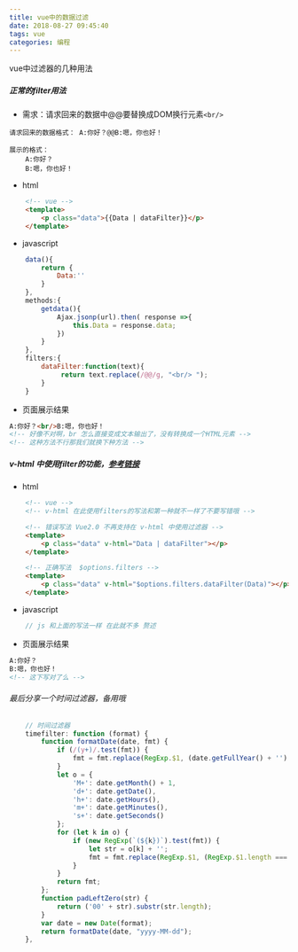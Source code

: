 ```yaml
---
title: vue中的数据过滤
date: 2018-08-27 09:45:40
tags: vue
categories: 编程
---
```

vue中过滤器的几种用法

<!-- more -->

##### 正常的filter用法
- 需求：请求回来的数据中@@要替换成DOM换行元素`<br/>`
```
请求回来的数据格式： A:你好？@@B:嗯，你也好！

展示的格式：
    A:你好？
    B:嗯，你也好！
```
- html
```html
    <!-- vue -->
    <template>
        <p class="data">{{Data | dataFilter}}</p>
    </template>
```
- javascript
```javascript
    data(){
        return {
            Data:''
        }
    },
    methods:{
        getdata(){
            Ajax.jsonp(url).then( response =>{
                this.Data = response.data;
            })
        }
    },
    filters:{
        dataFilter:function(text){
             return text.replace(/@@/g, "<br/> ");
        }
    }
```
- 页面展示结果
```html
A:你好？<br/>B:嗯，你也好！
<!-- 好像不对啊，br 怎么直接变成文本输出了，没有转换成一个HTML元素 -->
<!-- 这种方法不行那我们就换下种方法 -->
```

##### v-html 中使用filter的功能，[参考链接](https://blog.csdn.net/qq_34971175/article/details/79719058)

- html
```html
    <!-- vue -->
    <!-- v-html 在此使用filters的写法和第一种就不一样了不要写错哦 -->

    <!-- 错误写法 Vue2.0 不再支持在 v-html 中使用过滤器 -->
    <template>
        <p class="data" v-html="Data | dataFilter"></p>
    </template>

    <!-- 正确写法  $options.filters -->
    <template>
        <p class="data" v-html="$options.filters.dataFilter(Data)"></p>
    </template>
```
- javascript
```javascript
    // js 和上面的写法一样 在此就不多 赘述
```
- 页面展示结果
```html
A:你好？
B:嗯，你也好！
<!-- 这下写对了么 -->
```

###### 最后分享一个时间过滤器，备用哦
```javascript
    // 时间过滤器
    timefilter: function (format) {
        function formatDate(date, fmt) {
            if (/(y+)/.test(fmt)) {
                fmt = fmt.replace(RegExp.$1, (date.getFullYear() + '').substr(4 - RegExp.$1.length));
            }
            let o = {
                'M+': date.getMonth() + 1,
                'd+': date.getDate(),
                'h+': date.getHours(),
                'm+': date.getMinutes(),
                's+': date.getSeconds()
            };
            for (let k in o) {
                if (new RegExp(`(${k})`).test(fmt)) {
                    let str = o[k] + '';
                    fmt = fmt.replace(RegExp.$1, (RegExp.$1.length === 1) ? str : padLeftZero(str));
                }
            }
            return fmt;
        };
        function padLeftZero(str) {
            return ('00' + str).substr(str.length);
        }
        var date = new Date(format);
        return formatDate(date, "yyyy-MM-dd");
    },
```